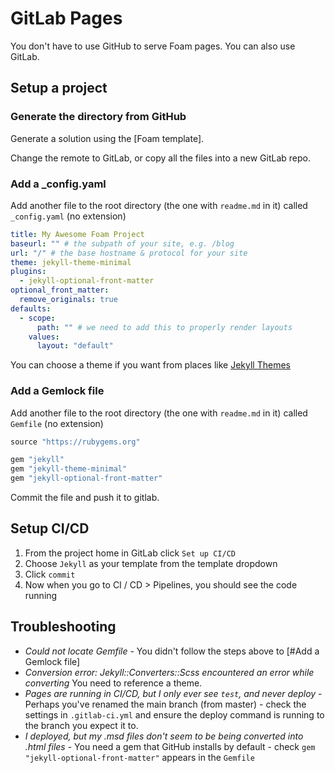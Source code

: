# GitLab Pages

You don't have to use GitHub to serve Foam pages. You can also use GitLab.

## Setup a project

### Generate the directory from GitHub

Generate a solution using the [Foam template].

Change the remote to GitLab, or copy all the files into a new GitLab repo.

### Add a \_config.yaml

Add another file to the root directory (the one with `readme.md` in it) called `_config.yaml` (no extension)

```yaml
title: My Awesome Foam Project
baseurl: "" # the subpath of your site, e.g. /blog
url: "/" # the base hostname & protocol for your site
theme: jekyll-theme-minimal
plugins:
  - jekyll-optional-front-matter
optional_front_matter:
  remove_originals: true
defaults:
  - scope:
      path: "" # we need to add this to properly render layouts
    values:
      layout: "default"
```

You can choose a theme if you want from places like [Jekyll Themes](https://jekyllthemes.io/)

### Add a Gemlock file

Add another file to the root directory (the one with `readme.md` in it) called `Gemfile` (no extension)

```ruby
source "https://rubygems.org"

gem "jekyll"
gem "jekyll-theme-minimal"
gem "jekyll-optional-front-matter"
```

Commit the file and push it to gitlab.

## Setup CI/CD

1. From the project home in GitLab click `Set up CI/CD`
2. Choose `Jekyll` as your template from the template dropdown
3. Click `commit`
4. Now when you go to CI / CD > Pipelines, you should see the code running

## Troubleshooting

- _Could not locate Gemfile_ - You didn't follow the steps above to [#Add a Gemlock file]
- _Conversion error: Jekyll::Converters::Scss encountered an error while converting_ You need to reference a theme.
- _Pages are running in CI/CD, but I only ever see `test`, and never deploy_ - Perhaps you've renamed the main branch (from master) - check the settings in `.gitlab-ci.yml` and ensure the deploy command is running to the branch you expect it to.
- _I deployed, but my .msd files don't seem to be being converted into .html files_ - You need a gem that GitHub installs by default - check `gem "jekyll-optional-front-matter"` appears in the `Gemfile`
